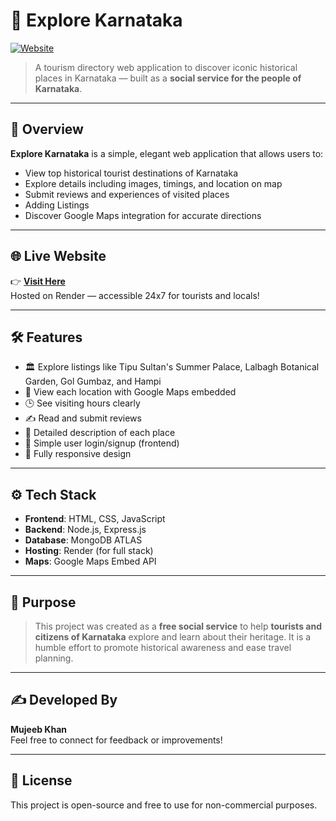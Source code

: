 # 🌄 Explore Karnataka

[![Website](https://img.shields.io/badge/Live--Site-Visit--Now-green?style=flat-square&logo=vercel)](https://explore-trip.onrender.com/listings)

> A tourism directory web application to discover iconic historical places in Karnataka — built as a **social service for the people of Karnataka**.

---

## 📸 Overview

**Explore Karnataka** is a simple, elegant web application that allows users to:
- View top historical tourist destinations of Karnataka
- Explore details including images, timings, and location on map
- Submit reviews and experiences of visited places
- Adding Listings
- Discover Google Maps integration for accurate directions

---

## 🌐 Live Website

👉 **[Visit Here](https://explore-trip.onrender.com/listings)**  
Hosted on Render — accessible 24x7 for tourists and locals!

---

## 🛠️ Features

- 🏛️ Explore listings like Tipu Sultan's Summer Palace, Lalbagh Botanical Garden, Gol Gumbaz, and Hampi
- 📍 View each location with Google Maps embedded
- 🕒 See visiting hours clearly
- ✍️ Read and submit reviews
- 📖 Detailed description of each place
- 👥 Simple user login/signup (frontend)
- 📱 Fully responsive design

---

## ⚙️ Tech Stack

- **Frontend**: HTML, CSS, JavaScript
- **Backend**: Node.js, Express.js
- **Database**: MongoDB ATLAS
- **Hosting**: Render (for full stack)
- **Maps**: Google Maps Embed API

---

## 🙌 Purpose

> This project was created as a **free social service** to help **tourists and citizens of Karnataka** explore and learn about their heritage. It is a humble effort to promote historical awareness and ease travel planning.

---

## ✍️ Developed By

**Mujeeb Khan**  
Feel free to connect for feedback or improvements!

---

## 📜 License

This project is open-source and free to use for non-commercial purposes.
